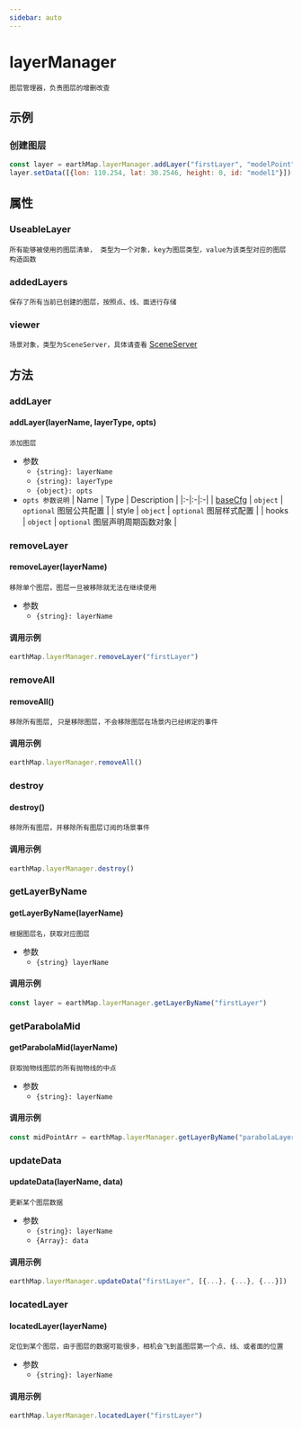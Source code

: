 ```yaml
---
sidebar: auto
---
```

# layerManager

`图层管理器，负责图层的增删改查`

## 示例

### 创建图层

``` js
const layer = earthMap.layerManager.addLayer("firstLayer", "modelPoint")
layer.setData([{lon: 110.254, lat: 30.2546, height: 0, id: "model1"}])
```

## 属性<Badge text="member"/>

### UseableLayer<Badge type="warning" text="static"/>

`所有能够被使用的图层清单， 类型为一个对象，key为图层类型，value为该类型对应的图层构造函数`

### addedLayers

`保存了所有当前已创建的图层，按照点、线、面进行存储`

### viewer

`场景对象，类型为SceneServer，具体请查看` [SceneServer](./viewer/)

## 方法<Badge text="method"/>

### addLayer

#### addLayer(layerName, layerType, opts)

`添加图层`

* 参数
    * `{string}: layerName`
    * `{string}: layerType`
    * `{object}: opts`
* `opts 参数说明`
    | Name | Type | Description |
    |:-|:-|:-|
    | [baseCfg](../layer) | `object` | `optional` 图层公共配置 |
    | style | `object` | `optional` 图层样式配置 |
    | hooks | `object` | `optional` 图层声明周期函数对象 |

### removeLayer

#### removeLayer(layerName)

`移除单个图层，图层一旦被移除就无法在继续使用`

* 参数
    * `{string}: layerName`

#### 调用示例

``` js
earthMap.layerManager.removeLayer("firstLayer")
```

### removeAll

#### removeAll()

`移除所有图层, 只是移除图层，不会移除图层在场景内已经绑定的事件`

#### 调用示例

``` js
earthMap.layerManager.removeAll()
```

### destroy

#### destroy()

`移除所有图层，并移除所有图层订阅的场景事件`

#### 调用示例

``` js
earthMap.layerManager.destroy()
```

### getLayerByName

#### getLayerByName(layerName)

`根据图层名，获取对应图层`

* 参数
    * `{string} layerName`

#### 调用示例

``` js
const layer = earthMap.layerManager.getLayerByName("firstLayer")
```

### getParabolaMid

#### getParabolaMid(layerName)

`获取抛物线图层的所有抛物线的中点`

* 参数
    * `{string}: layerName`

#### 调用示例

``` js
const midPointArr = earthMap.layerManager.getLayerByName("parabolaLayer")
```

### updateData

#### updateData(layerName, data)

`更新某个图层数据`

* 参数
    * `{string}: layerName`
    * `{Array}: data`

#### 调用示例

``` js
earthMap.layerManager.updateData("firstLayer", [{...}, {...}, {...}])
```

### locatedLayer

#### locatedLayer(layerName)

`定位到某个图层，由于图层的数据可能很多，相机会飞到盖图层第一个点、线、或者面的位置`

* 参数
    * `{string}: layerName`

#### 调用示例

``` js
earthMap.layerManager.locatedLayer("firstLayer")
```
